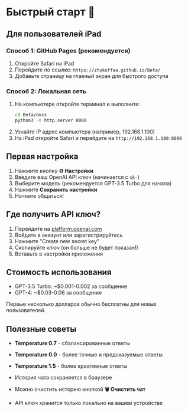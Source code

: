 # Быстрый старт 🚀

## Для пользователей iPad

### Способ 1: GitHub Pages (рекомендуется)
1. Откройте Safari на iPad
2. Перейдите по ссылке: `https://zhukoffaa.github.io/Beta/`
3. Добавьте страницу на главный экран для быстрого доступа

### Способ 2: Локальная сеть
1. На компьютере откройте терминал и выполните:
   ```bash
   cd Beta/docs
   python3 -m http.server 8000
   ```
2. Узнайте IP адрес компьютера (например, 192.168.1.100)
3. На iPad откройте Safari и перейдите на `http://192.168.1.100:8000`

## Первая настройка

1. Нажмите кнопку **⚙️ Настройки**
2. Введите ваш OpenAI API ключ (начинается с `sk-`)
3. Выберите модель (рекомендуется GPT-3.5 Turbo для начала)
4. Нажмите **Сохранить настройки**
5. Начните общаться!

## Где получить API ключ?

1. Перейдите на [platform.openai.com](https://platform.openai.com/api-keys)
2. Войдите в аккаунт или зарегистрируйтесь
3. Нажмите "Create new secret key"
4. Скопируйте ключ (он больше не будет показан!)
5. Вставьте в настройки приложения

## Стоимость использования

- GPT-3.5 Turbo: ~$0.001-0.002 за сообщение
- GPT-4: ~$0.03-0.06 за сообщение

Первые несколько долларов обычно бесплатны для новых пользователей.

## Полезные советы

- **Temperature 0.7** - сбалансированные ответы
- **Temperature 0.0** - более точные и предсказуемые ответы
- **Temperature 1.5** - более креативные ответы

- История чата сохраняется в браузере
- Можно очистить историю кнопкой **🗑️ Очистить чат**
- API ключ хранится только локально на вашем устройстве
